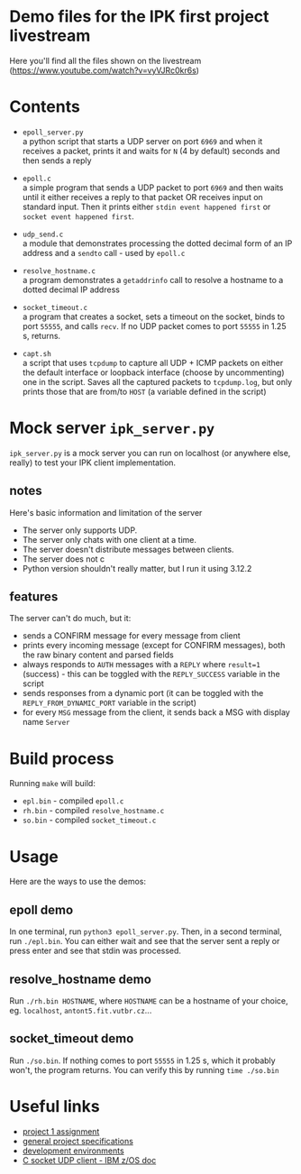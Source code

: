 # Demo files for the IPK first project livestream

Here you'll find all the files shown on the livestream (https://www.youtube.com/watch?v=vyVJRc0kr6s)

# Contents

- `epoll_server.py`\
a python script that starts a UDP server on port `6969`
and when it receives a packet, prints it and waits for `N` (4 by default)
seconds and then sends a reply

- `epoll.c`\
a simple program that sends a UDP packet to port `6969` and then
waits until it either receives a reply to that packet OR receives input on
standard input. Then it prints either `stdin event happened first` or
`socket event happened first`.

- `udp_send.c`\
a module that demonstrates processing the dotted decimal
form of an IP address and a `sendto` call - used by `epoll.c`

- `resolve_hostname.c`\
a program demonstrates a `getaddrinfo` call to resolve
a hostname to a dotted decimal IP address

- `socket_timeout.c`\
a program that creates a socket, sets a timeout on
the socket, binds to port `55555`, and calls `recv`. If no UDP packet
comes to port `55555` in 1.25 s, returns.

- `capt.sh`\
a script that uses `tcpdump` to capture all UDP + ICMP packets
on either the default interface or loopback interface (choose by uncommenting)
one in the script. Saves all the captured packets to `tcpdump.log`, but only
prints those that are from/to `HOST` (a variable defined in the script)


# Mock server `ipk_server.py`

`ipk_server.py` is a mock server you can run on localhost (or anywhere else,
really) to test your IPK client implementation.

## notes

Here's basic information and limitation of the server

- The server only supports UDP.
- The server only chats with one client at a time.
- The server doesn't distribute messages between clients.
- The server does not c
- Python version shouldn't really matter, but I run it using 3.12.2

## features

The server can't do much, but it:

- sends a CONFIRM message for every message from client
- prints every incoming message (except for CONFIRM messages), both the raw
binary content and parsed fields
- always responds to `AUTH` messages with a `REPLY` where `result=1`
(success) - this can be toggled with the `REPLY_SUCCESS` variable in the script
- sends responses from a dynamic port (it can be toggled with the
`REPLY_FROM_DYNAMIC_PORT` variable in the script)
- for every `MSG` message from the client, it sends back a MSG with
display name `Server`

# Build process
Running `make` will build:
- `epl.bin` - compiled `epoll.c`
- `rh.bin` - compiled `resolve_hostname.c`
- `so.bin` - compiled `socket_timeout.c`

# Usage
Here are the ways to use the demos:

## epoll demo
In one terminal, run `python3 epoll_server.py`. Then, in a second terminal,
run `./epl.bin`. You can either wait and see that the server sent a reply
or press enter and see that stdin was processed.

## resolve_hostname demo
Run `./rh.bin HOSTNAME`, where `HOSTNAME` can be a hostname of your choice,
eg. `localhost`, `antont5.fit.vutbr.cz`...

## socket_timeout demo
Run `./so.bin`. If nothing comes to port `55555` in 1.25 s, which it probably
won't, the program returns. You can verify this by running
`time ./so.bin`

# Useful links
- [project 1 assignment](https://git.fit.vutbr.cz/NESFIT/IPK-Projects-2024/src/branch/master/Project%201)
- [general project specifications](https://git.fit.vutbr.cz/NESFIT/IPK-Projects-2024/src/branch/master/README.md)
- [development environments](https://git.fit.vutbr.cz/NESFIT/dev-envs)
- [C socket UDP client - IBM z/OS doc](https://www.ibm.com/docs/en/zos/3.1.0?topic=programs-c-socket-udp-client)
